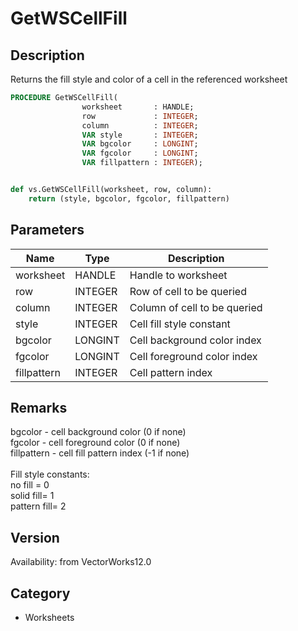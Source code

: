# GetWSCellFill

## Description
Returns the fill style and color of a cell in the referenced worksheet

```pascal
PROCEDURE GetWSCellFill(
				worksheet       : HANDLE;
				row             : INTEGER;
				column          : INTEGER;
				VAR style       : INTEGER;
				VAR bgcolor     : LONGINT;
				VAR fgcolor     : LONGINT;
				VAR fillpattern : INTEGER);
```

```python

def vs.GetWSCellFill(worksheet, row, column):
    return (style, bgcolor, fgcolor, fillpattern)
```

## Parameters
|Name|Type|Description|
|---|---|---|
|worksheet|HANDLE|Handle to worksheet|
|row|INTEGER|Row of cell to be queried|
|column|INTEGER|Column of cell to be queried|
|style|INTEGER|Cell fill style constant|
|bgcolor|LONGINT|Cell background color index|
|fgcolor|LONGINT|Cell foreground color index|
|fillpattern|INTEGER|Cell pattern index|

## Remarks
bgcolor - cell background color  (0 if none)<BR>
fgcolor	- cell foreground color   (0 if none)<BR>
fillpattern - cell fill pattern index  (-1 if none)<BR>
<BR>
Fill style constants:<BR>
no fill = 0<BR>
solid fill= 1<BR>
pattern fill= 2

## Version
Availability: from VectorWorks12.0
## Category
* Worksheets


